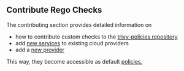 ## Contribute Rego Checks

The contributing section provides detailed information on

* how to contribute custom checks to the [trivy-policies repository](../../../../community/contribute/checks/overview.md/)
* add [new services](../../../../community/contribute/checks/service-support.md) to existing cloud providers
* add a [new provider](../../../../community/contribute/checks/provider-support.md/)

This way, they become accessible as default [policies.](https://github.com/aquasecurity/trivy-policies)